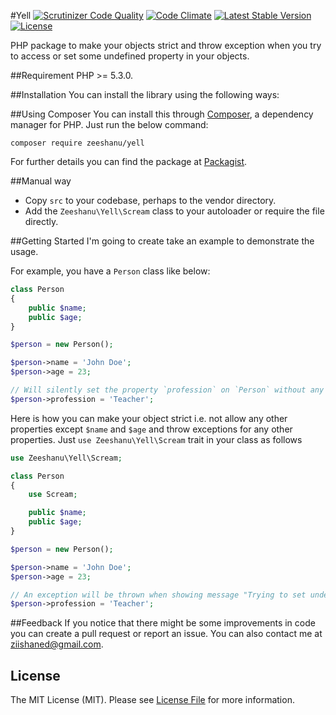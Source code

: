 #Yell
[![Scrutinizer Code Quality](https://scrutinizer-ci.com/g/zeeshanu/yell/badges/quality-score.png?b=master)](https://scrutinizer-ci.com/g/zeeshanu/yell/?branch=master)
[![Code Climate](https://codeclimate.com/repos/576ab2d18955b300900019bc/badges/17ee5ae2c2c22651d6f9/gpa.svg)](https://codeclimate.com/repos/576ab2d18955b300900019bc/feed)
[![Latest Stable Version](https://poser.pugx.org/zeeshanu/yell/v/stable.svg)](https://packagist.org/packages/zeeshanu/yell)
[![License](https://poser.pugx.org/zeeshanu/yell/license)](https://packagist.org/packages/zeeshanu/yell)

PHP package to make your objects strict and throw exception when you try to access or set some undefined property in your objects.

##Requirement
PHP >= 5.3.0.

##Installation
You can install the library using the following ways:

##Using Composer
You can install this through <a href="http://getcomposer.org/">Composer</a>, a dependency manager for PHP. Just run the below command:

```
composer require zeeshanu/yell
```

For further details you can find the package at <a href="https://packagist.org/packages/zeeshanu/yell">Packagist</a>.

##Manual way
- Copy <code>src</code> to your codebase, perhaps to the vendor directory.
- Add the <code>Zeeshanu\Yell\Scream</code> class to your autoloader or require the file directly.

##Getting Started
I'm going to create take an example to demonstrate the usage.

For example, you have a `Person` class like below:

```php
class Person
{
    public $name;
    public $age;
}

$person = new Person();

$person->name = 'John Doe';
$person->age = 23;

// Will silently set the property `profession` on `Person` without any issue 
$person->profession = 'Teacher';
```

Here is how you can make your object strict i.e. not allow any other properties except `$name` and `$age` and throw exceptions for any other properties. Just `use Zeeshanu\Yell\Scream` trait in your class as follows

```php
use Zeeshanu\Yell\Scream;

class Person
{
    use Scream;

    public $name;
    public $age;
}

$person = new Person();

$person->name = 'John Doe';
$person->age = 23;

// An exception will be thrown when showing message "Trying to set undefined property $profession in class Person"  
$person->profession = 'Teacher';
```



##Feedback
If you notice that there might be some improvements in code you can create a pull request or report an issue. You can also contact me at <a href="mailto:ziishaned@gmail.com">ziishaned@gmail.com</a>.

## License
The MIT License (MIT). Please see [License File](LICENSE.md) for more information.
